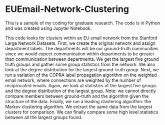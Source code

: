# EUEmail-Network-Clustering
This is a sample of my coding for graduate research. The code is in Python and was created using Jupyter Notebook. 

This code looks for clusters within an EU email network from the Stanford Large Network Datasets. First, we create the original network and assign department labels. The departments will be our ground-truth communities since we would expect communication within departments to be greater than communication between departments. We get the largest five ground truth groups and gather some group statistics from the network. We also look at the degree distribution for the largest ground-truth group. Next, we run a variation of the COPRA label propagation algorithm on the weighted email network, where connections are weighted by the number of reciprocated emails. Again, we look at statistics of the largest five groups and the degree distribution of the largest group. Note: we cannot directly compare members between ground-truth and the algorithm given the structure of the data. Finally, we run a leading clustering algorithm: the Markov clustering algorithm. We extract the same data from the largest clusters for comparison. We can finally compare some high level statistics between all the largest groups found.
